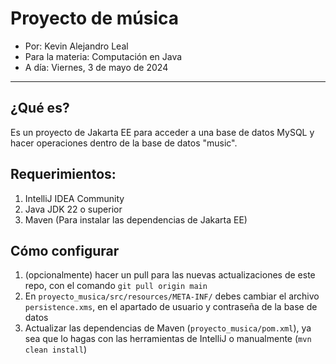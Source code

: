 # Proyecto de música

- Por: Kevin Alejandro Leal
- Para la materia: Computación en Java
- A día: Viernes, 3 de mayo de 2024

---


## ¿Qué es?
Es un proyecto de Jakarta EE para acceder a una base de datos MySQL y hacer operaciones dentro de la base de datos
"music". 


## Requerimientos:

1. IntelliJ IDEA Community
2. Java JDK 22 o superior
3. Maven (Para instalar las dependencias de Jakarta EE)


## Cómo configurar
1. (opcionalmente) hacer un pull para las nuevas actualizaciones de este repo, con el comando ```git pull origin main```
2. En ```proyecto_musica/src/resources/META-INF/``` debes cambiar el archivo ```persistence.xms```, en el apartado de
usuario y contraseña de la base de datos
3. Actualizar las dependencias de Maven (```proyecto_musica/pom.xml```), ya sea que lo hagas con las herramientas de 
IntelliJ o manualmente (```mvn clean install```)


